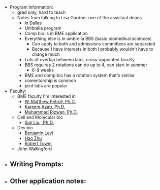 - Program Information:
	- grad only, hard to teach
	- Notes from talking to Lisa Gardner one of the assistant deans
		- in Dallas
		- Umbrella program
		- Comp bio is in BME application
		- Everything else is in umbrella BBS (basic biomedical sciences)
			- Can apply to both and admissions committees are separated
			- Because I have interests in both I probably wouldn't have to change much
		- Lots of overlap between labs, cross-appointed faculty
		- BBS requires 2 rotations can do up to 4, can start in summer
			- 6-8 weeks
		- BME and comp bio has a rotation system that's similar
		- comentorship is common
		- joint labs are popular
- Faculty:
	- BME faculty I'm interested in
		- [W. Matthew Petroll, Ph.D.](https://profiles.utsouthwestern.edu/profile/15671/?_ga=2.37906400.2141188467.1670444942-2030558487.1669062189)
		- [Kareem Azab, Ph.D.](https://profiles.utsouthwestern.edu/profile/212311/abd-el-kareem-azab.html)
		- [Muhammad Rizwan, Ph.D.](https://profiles.utsouthwestern.edu/profile/230758/muhammad-rizwan.html?_ga=2.34651553.1431091962.1666626000-912785567.1663946212)
	- Cell and Molecular bio
		- [Siqi Liu , Ph.D.](https://profiles.utsouthwestern.edu/profile/81814/siqi-liu.html)
	- Dev bio
		- [Benjamin Levi](https://profiles.utsouthwestern.edu/profile/198600/benjamin-levi.html)
		- [Hao Zhu](https://profiles.utsouthwestern.edu/profile/134601/hao-zhu.html)
		- [Robert Tower](https://profiles.utsouthwestern.edu/profile/206568/robert-tower.html)
	- John Wallingford
- Writing Prompts:
	-
- Other application notes:
	-